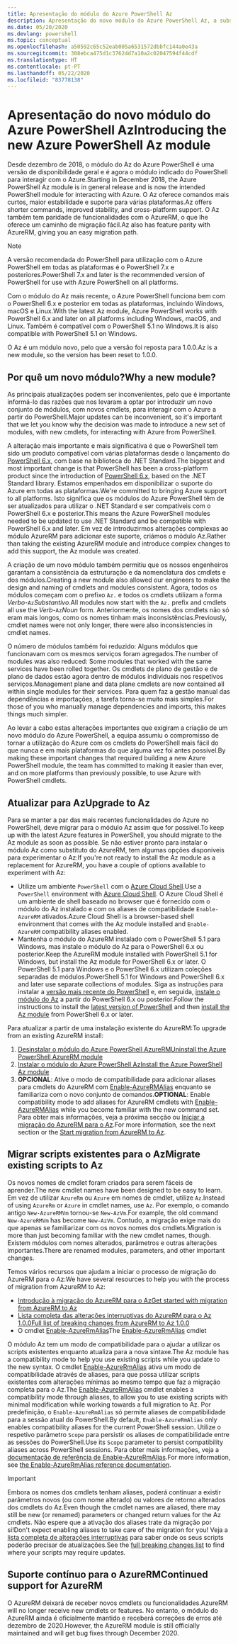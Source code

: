 ```yaml
---
title: Apresentação do módulo do Azure PowerShell Az
description: Apresentação do novo módulo do Azure PowerShell Az, a substituição do módulo AzureRM.
ms.date: 05/20/2020
ms.devlang: powershell
ms.topic: conceptual
ms.openlocfilehash: a50592c65c52eab005a6531572dbbfc144a0e43a
ms.sourcegitcommit: 308ebca475d1c37624d7a10a2c02047594f44cdf
ms.translationtype: HT
ms.contentlocale: pt-PT
ms.lasthandoff: 05/22/2020
ms.locfileid: "83778138"
---
```

# <a name="introducing-the-new-azure-powershell-az-module"></a><span data-ttu-id="c0f95-103">Apresentação do novo módulo do Azure PowerShell Az</span><span class="sxs-lookup"><span data-stu-id="c0f95-103">Introducing the new Azure PowerShell Az module</span></span>

<span data-ttu-id="c0f95-104">Desde dezembro de 2018, o módulo do Az do Azure PowerShell é uma versão de disponibilidade geral e é agora o módulo indicado do PowerShell para interagir com o Azure.</span><span class="sxs-lookup"><span data-stu-id="c0f95-104">Starting in December 2018, the Azure PowerShell Az module is in general release and is now the intended PowerShell module for interacting with Azure.</span></span> <span data-ttu-id="c0f95-105">O Az oferece comandos mais curtos, maior estabilidade e suporte para várias plataformas.</span><span class="sxs-lookup"><span data-stu-id="c0f95-105">Az offers shorter commands, improved stability, and cross-platform support.</span></span> <span data-ttu-id="c0f95-106">O Az também tem paridade de funcionalidades com o AzureRM, o que lhe oferece um caminho de migração fácil.</span><span class="sxs-lookup"><span data-stu-id="c0f95-106">Az also has feature parity with AzureRM, giving you an easy migration path.</span></span>

> [!NOTE]
> <span data-ttu-id="c0f95-107">A versão recomendada do PowerShell para utilização com o Azure PowerShell em todas as plataformas é o PowerShell 7.x e posteriores.</span><span class="sxs-lookup"><span data-stu-id="c0f95-107">PowerShell 7.x and later is the recommended version of PowerShell for use with Azure PowerShell on all platforms.</span></span>

<span data-ttu-id="c0f95-108">Com o módulo do Az mais recente, o Azure PowerShell funciona bem com o PowerShell 6.x e posterior em todas as plataformas, incluindo Windows, macOS e Linux.</span><span class="sxs-lookup"><span data-stu-id="c0f95-108">With the latest Az module, Azure PowerShell works with PowerShell 6.x and later on all platforms including Windows, macOS, and Linux.</span></span> <span data-ttu-id="c0f95-109">Também é compatível com o PowerShell 5.1 no Windows.</span><span class="sxs-lookup"><span data-stu-id="c0f95-109">It is also compatible with PowerShell 5.1 on Windows.</span></span>

<span data-ttu-id="c0f95-110">O Az é um módulo novo, pelo que a versão foi reposta para 1.0.0.</span><span class="sxs-lookup"><span data-stu-id="c0f95-110">Az is a new module, so the version has been reset to 1.0.0.</span></span>

## <a name="why-a-new-module"></a><span data-ttu-id="c0f95-111">Por quê um novo módulo?</span><span class="sxs-lookup"><span data-stu-id="c0f95-111">Why a new module?</span></span>

<span data-ttu-id="c0f95-112">As principais atualizações podem ser inconvenientes, pelo que é importante informá-lo das razões que nos levaram a optar por introduzir um novo conjunto de módulos, com novos cmdlets, para interagir com o Azure a partir do PowerShell.</span><span class="sxs-lookup"><span data-stu-id="c0f95-112">Major updates can be inconvenient, so it's important that we let you know why the decision was made to introduce a new set of modules, with new cmdlets, for interacting with Azure from PowerShell.</span></span>

<span data-ttu-id="c0f95-113">A alteração mais importante e mais significativa é que o PowerShell tem sido um produto compatível com várias plataformas desde o lançamento do [PowerShell 6.x](/powershell/scripting/overview), com base na biblioteca do .NET Standard.</span><span class="sxs-lookup"><span data-stu-id="c0f95-113">The biggest and most important change is that PowerShell has been a cross-platform product since the introduction of [PowerShell 6.x](/powershell/scripting/overview), based on the .NET Standard library.</span></span> <span data-ttu-id="c0f95-114">Estamos empenhados em disponibilizar o suporte do Azure em todas as plataformas.</span><span class="sxs-lookup"><span data-stu-id="c0f95-114">We're committed to bringing Azure support to all platforms.</span></span> <span data-ttu-id="c0f95-115">Isto significa que os módulos do Azure PowerShell têm de ser atualizados para utilizar o .NET Standard e ser compatíveis com o PowerShell 6.x e posterior.</span><span class="sxs-lookup"><span data-stu-id="c0f95-115">This means the Azure PowerShell modules needed to be updated to use .NET Standard and be compatible with PowerShell 6.x and later.</span></span>
<span data-ttu-id="c0f95-116">Em vez de introduzirmos alterações complexas ao módulo AzureRM para adicionar este suporte, criámos o módulo Az.</span><span class="sxs-lookup"><span data-stu-id="c0f95-116">Rather than taking the existing AzureRM module and introduce complex changes to add this support, the Az module was created.</span></span>

<span data-ttu-id="c0f95-117">A criação de um novo módulo também permitiu que os nossos engenheiros garantam a consistência da estruturação e da nomenclatura dos cmdlets e dos módulos.</span><span class="sxs-lookup"><span data-stu-id="c0f95-117">Creating a new module also allowed our engineers to make the design and naming of cmdlets and modules consistent.</span></span> <span data-ttu-id="c0f95-118">Agora, todos os módulos começam com o prefixo `Az.` e todos os cmdlets utilizam a forma _Verbo_-`Az`_Substantivo_.</span><span class="sxs-lookup"><span data-stu-id="c0f95-118">All modules now start with the `Az.` prefix and cmdlets all use the _Verb_-`Az`_Noun_ form.</span></span> <span data-ttu-id="c0f95-119">Anteriormente, os nomes dos cmdlets não só eram mais longos, como os nomes tinham mais inconsistências.</span><span class="sxs-lookup"><span data-stu-id="c0f95-119">Previously, cmdlet names were not only longer, there were also inconsistencies in cmdlet names.</span></span>

<span data-ttu-id="c0f95-120">O número de módulos também foi reduzido: Alguns módulos que funcionavam com os mesmos serviços foram agregados.</span><span class="sxs-lookup"><span data-stu-id="c0f95-120">The number of modules was also reduced: Some modules that worked with the same services have been rolled together.</span></span> <span data-ttu-id="c0f95-121">Os cmdlets de plano de gestão e de plano de dados estão agora dentro de módulos individuais nos respetivos serviços.</span><span class="sxs-lookup"><span data-stu-id="c0f95-121">Management plane and data plane cmdlets are now contained all within single modules for their services.</span></span> <span data-ttu-id="c0f95-122">Para quem faz a gestão manual das dependências e importações, a tarefa torna-se muito mais simples.</span><span class="sxs-lookup"><span data-stu-id="c0f95-122">For those of you who manually manage dependencies and imports, this makes things much simpler.</span></span>

<span data-ttu-id="c0f95-123">Ao levar a cabo estas alterações importantes que exigiram a criação de um novo módulo do Azure PowerShell, a equipa assumiu o compromisso de tornar a utilização do Azure com os cmdlets do PowerShell mais fácil do que nunca e em mais plataformas do que alguma vez foi antes possível.</span><span class="sxs-lookup"><span data-stu-id="c0f95-123">By making these important changes that required building a new Azure PowerShell module, the team has committed to making it easier than ever, and on more platforms than previously possible, to use Azure with PowerShell cmdlets.</span></span>

## <a name="upgrade-to-az"></a><span data-ttu-id="c0f95-124">Atualizar para Az</span><span class="sxs-lookup"><span data-stu-id="c0f95-124">Upgrade to Az</span></span>

<span data-ttu-id="c0f95-125">Para se manter a par das mais recentes funcionalidades do Azure no PowerShell, deve migrar para o módulo Az assim que for possível.</span><span class="sxs-lookup"><span data-stu-id="c0f95-125">To keep up with the latest Azure features in PowerShell, you should migrate to the Az module as soon as possible.</span></span> <span data-ttu-id="c0f95-126">Se não estiver pronto para instalar o módulo Az como substituto do AzureRM, tem algumas opções disponíveis para experimentar o Az:</span><span class="sxs-lookup"><span data-stu-id="c0f95-126">If you're not ready to install the Az module as a replacement for AzureRM, you have a couple of options available to experiment with Az:</span></span>

- <span data-ttu-id="c0f95-127">Utilize um ambiente `PowerShell` com o [Azure Cloud Shell](https://docs.microsoft.com/azure/cloud-shell/overview).</span><span class="sxs-lookup"><span data-stu-id="c0f95-127">Use a `PowerShell` environment with [Azure Cloud Shell](https://docs.microsoft.com/azure/cloud-shell/overview).</span></span> <span data-ttu-id="c0f95-128">O Azure Cloud Shell é um ambiente de shell baseado no browser que é fornecido com o módulo do Az instalado e com os aliases de compatibilidade `Enable-AzureRM` ativados.</span><span class="sxs-lookup"><span data-stu-id="c0f95-128">Azure Cloud Shell is a browser-based shell environment that comes with the Az module installed and `Enable-AzureRM` compatibility aliases enabled.</span></span>
- <span data-ttu-id="c0f95-129">Mantenha o módulo do AzureRM instalado com o PowerShell 5.1 para Windows, mas instale o módulo do Az para o PowerShell 6.x ou posterior.</span><span class="sxs-lookup"><span data-stu-id="c0f95-129">Keep the AzureRM module installed with PowerShell 5.1 for Windows, but install the Az module for PowerShell 6.x or later.</span></span> <span data-ttu-id="c0f95-130">O PowerShell 5.1 para Windows e o PowerShell 6.x utilizam coleções separadas de módulos.</span><span class="sxs-lookup"><span data-stu-id="c0f95-130">PowerShell 5.1 for Windows and PowerShell 6.x and later use separate collections of modules.</span></span> <span data-ttu-id="c0f95-131">Siga as instruções para instalar a [versão mais recente do PowerShell](/powershell/scripting/install/installing-powershell) e, em seguida, [instale o módulo do Az](install-az-ps.md) a partir do PowerShell 6.x ou posterior.</span><span class="sxs-lookup"><span data-stu-id="c0f95-131">Follow the instructions to install the [latest version of PowerShell](/powershell/scripting/install/installing-powershell) and then [install the Az module](install-az-ps.md) from PowerShell 6.x or later.</span></span>

<span data-ttu-id="c0f95-132">Para atualizar a partir de uma instalação existente do AzureRM:</span><span class="sxs-lookup"><span data-stu-id="c0f95-132">To upgrade from an existing AzureRM install:</span></span>

1. [<span data-ttu-id="c0f95-133">Desinstalar o módulo do Azure PowerShell AzureRM</span><span class="sxs-lookup"><span data-stu-id="c0f95-133">Uninstall the Azure PowerShell AzureRM module</span></span>](/powershell/azure/uninstall-az-ps#uninstall-the-azurerm-module)
2. [<span data-ttu-id="c0f95-134">Instalar o módulo do Azure PowerShell Az</span><span class="sxs-lookup"><span data-stu-id="c0f95-134">Install the Azure PowerShell Az module</span></span>](install-az-ps.md)
3. <span data-ttu-id="c0f95-135">__OPCIONAL__: Ative o modo de compatibilidade para adicionar aliases para cmdlets do AzureRM com [Enable-AzureRMAlias](/powershell/module/az.accounts/enable-azurermalias) enquanto se familiariza com o novo conjunto de comandos.</span><span class="sxs-lookup"><span data-stu-id="c0f95-135">__OPTIONAL__: Enable compatibility mode to add aliases for AzureRM cmdlets with [Enable-AzureRMAlias](/powershell/module/az.accounts/enable-azurermalias) while you become familiar with the new command set.</span></span> <span data-ttu-id="c0f95-136">Para obter mais informações, veja a próxima secção ou [Iniciar a migração do AzureRM para o Az](migrate-from-azurerm-to-az.md).</span><span class="sxs-lookup"><span data-stu-id="c0f95-136">For more information, see the next section or the [Start migration from AzureRM to Az](migrate-from-azurerm-to-az.md).</span></span>

## <a name="migrate-existing-scripts-to-az"></a><span data-ttu-id="c0f95-137">Migrar scripts existentes para o Az</span><span class="sxs-lookup"><span data-stu-id="c0f95-137">Migrate existing scripts to Az</span></span>

<span data-ttu-id="c0f95-138">Os novos nomes de cmdlet foram criados para serem fáceis de aprender.</span><span class="sxs-lookup"><span data-stu-id="c0f95-138">The new cmdlet names have been designed to be easy to learn.</span></span> <span data-ttu-id="c0f95-139">Em vez de utilizar `AzureRm` ou `Azure` em nomes de cmdlet, utilize `Az`.</span><span class="sxs-lookup"><span data-stu-id="c0f95-139">Instead of using `AzureRm` or `Azure` in cmdlet names, use `Az`.</span></span> <span data-ttu-id="c0f95-140">Por exemplo, o comando antigo `New-AzureRMVm` tornou-se `New-AzVm`.</span><span class="sxs-lookup"><span data-stu-id="c0f95-140">For example, the old command `New-AzureRMVm` has become `New-AzVm`.</span></span>
<span data-ttu-id="c0f95-141">Contudo, a migração exige mais do que apenas se familiarizar com os novos nomes dos cmdlets.</span><span class="sxs-lookup"><span data-stu-id="c0f95-141">Migration is more than just becoming familiar with the new cmdlet names, though.</span></span> <span data-ttu-id="c0f95-142">Existem módulos com nomes alterados, parâmetros e outras alterações importantes.</span><span class="sxs-lookup"><span data-stu-id="c0f95-142">There are renamed modules, parameters, and other important changes.</span></span>

<span data-ttu-id="c0f95-143">Temos vários recursos que ajudam a iniciar o processo de migração do AzureRM para o Az:</span><span class="sxs-lookup"><span data-stu-id="c0f95-143">We have several resources to help you with the process of migration from AzureRM to Az:</span></span>

- [<span data-ttu-id="c0f95-144">Introdução à migração do AzureRM para o Az</span><span class="sxs-lookup"><span data-stu-id="c0f95-144">Get started with migration from AzureRM to Az</span></span>](migrate-from-azurerm-to-az.md)
- [<span data-ttu-id="c0f95-145">Lista completa das alterações interruptivas do AzureRM para o Az 1.0.0</span><span class="sxs-lookup"><span data-stu-id="c0f95-145">Full list of breaking changes from AzureRM to Az 1.0.0</span></span>](migrate-az-1.0.0.md)
- <span data-ttu-id="c0f95-146">O cmdlet [Enable-AzureRmAlias](/powershell/module/az.accounts/enable-azurermalias)</span><span class="sxs-lookup"><span data-stu-id="c0f95-146">The [Enable-AzureRmAlias](/powershell/module/az.accounts/enable-azurermalias) cmdlet</span></span>

<span data-ttu-id="c0f95-147">O módulo Az tem um modo de compatibilidade para o ajudar a utilizar os scripts existentes enquanto atualiza para a nova sintaxe.</span><span class="sxs-lookup"><span data-stu-id="c0f95-147">The Az module has a compatibility mode to help you use existing scripts while you update to the new syntax.</span></span> <span data-ttu-id="c0f95-148">O cmdlet [Enable-AzureRmAlias](/powershell/module/az.accounts/enable-azurermalias) ativa um modo de compatibilidade através de aliases, para que possa utilizar scripts existentes com alterações mínimas ao mesmo tempo que faz a migração completa para o Az.</span><span class="sxs-lookup"><span data-stu-id="c0f95-148">The [Enable-AzureRmAlias](/powershell/module/az.accounts/enable-azurermalias) cmdlet enables a compatibility mode through aliases, to allow you to use existing scripts with minimal modification while working towards a full migration to Az.</span></span> <span data-ttu-id="c0f95-149">Por predefinição, o `Enable-AzureRmAlias` só permite aliases de compatibilidade para a sessão atual do PowerShell.</span><span class="sxs-lookup"><span data-stu-id="c0f95-149">By default, `Enable-AzureRmAlias` only enables compatibility aliases for the current PowerShell session.</span></span> <span data-ttu-id="c0f95-150">Utilize o respetivo parâmetro `Scope` para persistir os aliases de compatibilidade entre as sessões do PowerShell.</span><span class="sxs-lookup"><span data-stu-id="c0f95-150">Use its `Scope` parameter to persist compatibility aliases across PowerShell sessions.</span></span> <span data-ttu-id="c0f95-151">Para obter mais informações, veja a [documentação de referência de Enable-AzureRmAlias](/powershell/module/az.accounts/enable-azurermalias).</span><span class="sxs-lookup"><span data-stu-id="c0f95-151">For more information, see [the Enable-AzureRmAlias reference documentation](/powershell/module/az.accounts/enable-azurermalias).</span></span>

> [!IMPORTANT]
> <span data-ttu-id="c0f95-152">Embora os nomes dos cmdlets tenham aliases, poderá continuar a existir parâmetros novos (ou com nome alterado) ou valores de retorno alterados dos cmdlets do Az.</span><span class="sxs-lookup"><span data-stu-id="c0f95-152">Even though the cmdlet names are aliased, there may still be new (or renamed) parameters or changed return values for the Az cmdlets.</span></span> <span data-ttu-id="c0f95-153">Não espere que a ativação dos aliases trate da migração por si!</span><span class="sxs-lookup"><span data-stu-id="c0f95-153">Don't expect enabling aliases to take care of the migration for you!</span></span> <span data-ttu-id="c0f95-154">Veja a [lista completa de alterações interruptivas](migrate-az-1.0.0.md) para saber onde os seus scripts poderão precisar de atualizações.</span><span class="sxs-lookup"><span data-stu-id="c0f95-154">See the [full breaking changes list](migrate-az-1.0.0.md) to find where your scripts may require updates.</span></span>

## <a name="continued-support-for-azurerm"></a><span data-ttu-id="c0f95-155">Suporte contínuo para o AzureRM</span><span class="sxs-lookup"><span data-stu-id="c0f95-155">Continued support for AzureRM</span></span>

<span data-ttu-id="c0f95-156">O AzureRM deixará de receber novos cmdlets ou funcionalidades.</span><span class="sxs-lookup"><span data-stu-id="c0f95-156">AzureRM will no longer receive new cmdlets or features.</span></span> <span data-ttu-id="c0f95-157">No entanto, o módulo do AzureRM ainda é oficialmente mantido e receberá correções de erros até dezembro de 2020.</span><span class="sxs-lookup"><span data-stu-id="c0f95-157">However, the AzureRM module is still officially maintained and will get bug fixes through December 2020.</span></span>
